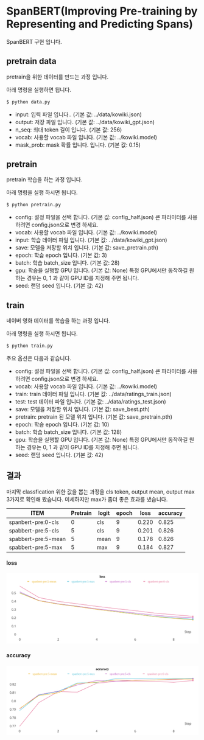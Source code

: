 # SpanBERT(Improving Pre-training by Representing and Predicting Spans)
SpanBERT 구현 입니다.


## pretrain data
pretrain을 위한 데이터를 만드는 과정 입니다.

아래 명령을 실행하면 됩니다.

```sh
$ python data.py
```
- input: 입력 파일 입니다.. (기본 값: ../data/kowiki.json)
- output: 저장 파일 입니다. (기본 값: ../data/kowiki_gpt.json)
- n_seq: 최대 token 길이 입니다. (기본 값: 256)
- vocab: 사용할 vocab 파일 입니다. (기본 값: ../kowiki.model)
- mask_prob: mask 확률 입니다. 입니다. (기본 값: 0.15)


## pretrain
pretrain 학습을 하는 과정 입니다.

아래 명령을 실행 하시면 됩니다.

```sh
$ python pretrain.py
```
- config: 설정 파일을 선택 합니다. (기본 값: config_half.json) 큰 파라미터를 사용하려면 config.json으로 변경 하세요.
- vocab: 사용할 vocab 파일 입니다. (기본 값: ../kowiki.model)
- input: 학습 데이터 파일 입니다. (기본 값: ../data/kowiki_gpt.json)
- save: 모델을 저장할 위치 입니다. (기본 값: save_pretrain.pth)
- epoch: 학습 epoch 입니다. (기본 값: 3)
- batch: 학습 batch_size 입니다. (기본 값: 28)
- gpu: 학습을 실행할 GPU 입니다. (기본 값: None) 특정 GPU에서만 동작하길 원하는 경우는 0, 1 과 같이 GPU ID를 지정해 주면 됩니다.
- seed: 랜덤 seed 입니다. (기본 값: 42)


## train
네이버 영화 데이터를 학습을 하는 과정 입니다.

아래 명령을 실행 하시면 됩니다.

```sh
$ python train.py
```
주요 옵션은 다음과 같습니다.
- config: 설정 파일을 선택 합니다. (기본 값: config_half.json) 큰 파라미터를 사용하려면 config.json으로 변경 하세요.
- vocab: 사용할 vocab 파일 입니다. (기본 값: ../kowiki.model)
- train: train 데이터 파일 입니다. (기본 값: ../data/ratings_train.json)
- test: test 데이터 파일 입니다. (기본 값: ../data/ratings_test.json)
- save: 모델을 저장할 위치 입니다. (기본 값: save_best.pth)
- pretrain: pretrain 된 모델 위치 입니다. (기본 값: save_pretrain.pth)
- epoch: 학습 epoch 입니다. (기본 값: 10)
- batch: 학습 batch_size 입니다. (기본 값: 128)
- gpu: 학습을 실행할 GPU 입니다. (기본 값: None) 특정 GPU에서만 동작하길 원하는 경우는 0, 1 과 같이 GPU ID를 지정해 주면 됩니다.
- seed: 랜덤 seed 입니다. (기본 값: 42)


## 결과
마지막 classfication 위한 값을 뽑는 과정을 cls token, output mean, output max 3가지로 확인해 봤습니다. 미세하지만 max가 좀더 좋은 효과를 냈습니다.

| ITEM                | Pretrain | logit | epoch  | loss  | accuracy |
|---------------------|----------|-------|--------|-------|----------|
| spanbert-pre:0-cls  | 0        | cls   | 9      | 0.220 | 0.825    |
| spabbert-pre:5-cls  | 5        | cls   | 9      | 0.201 | 0.826    |
| spabbert-pre:5-mean | 5        | mean  | 9      | 0.178 | 0.826    |
| spabbert-pre:5-max  | 5        | max   | 9      | 0.184 | 0.827    |

#### loss
![](./img/loss.svg)

#### accuracy
![](./img/accuracy.svg)

